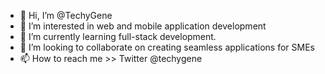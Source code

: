 - 👋 Hi, I’m @TechyGene
- 👀 I’m interested in web and mobile application development
- 🌱 I’m currently learning full-stack development.
- 💞️ I’m looking to collaborate on creating seamless applications for SMEs
- 📫 How to reach me >> Twitter @techygene

<!---
TechyGene/TechyGene is a ✨ special ✨ repository because its `README.md` (this file) appears on your GitHub profile.
You can click the Preview link to take a look at your changes.
--->

